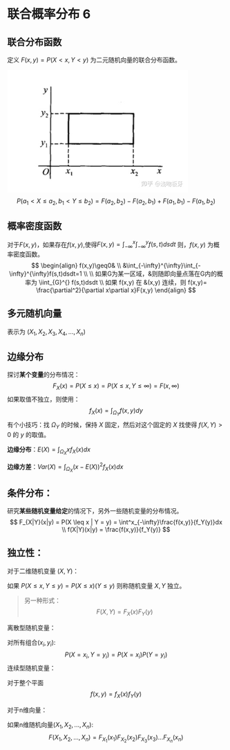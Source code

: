 # 联合概率分布   6

## 联合分布函数

定义 $F(x,y) = P(X<x,Y<y)$  为二元随机向量的联合分布函数。

![img](联合概率分布.assets/v2-94f629dfac2f6e5f66e131e686597f91_720w.webp)
$$
P(a_1<X \leq a_2, b_1<Y\leq b_2) = F(a_2,b_2) - F(a_2,b_1) + F(a_1,b_1)-F(a_1,b_2)
$$


## 概率密度函数

对于$F(x,y)$，如果存在$f(x,y)$,使得$F(x,y) = \int^x_{-\infty}\int^y_{-\infty}f(s,t)dsdt$ 则，$f(x,y)$ 为概率密度函数。
$$
\begin{align}
f(x,y)\geq0& \\
&\int_{-\infty}^{\infty}\int_{-\infty}^{\infty}f(s,t)dsdt=1 \\ \\
如果G为某一区域，&则随即向量点落在G内的概率为 \iint_{G}^{} f(s,t)dsdt \\
如果 f(x,y) 在 &(x,y) 连续，则 f(x,y)= \frac{\partial^2}{\partial x\partial x}F(x,y) 
\end{align}
$$


## 多元随机向量

表示为 $(X_1,X_2,X_3,X_4,...,X_n)$



## 边缘分布

探讨**某个变量**的分布情况：
$$
F_X(x) = P(X \leq x) = P(X \leq x, Y \leq \infty) = F(x,\infty)
$$
如果取值不独立，则使用：
$$
f_X(x) = \int_{\Omega_Y}f(x,y)dy
$$
有个小技巧：找 $\Omega_Y$ 的时候，保持 $X$ 固定，然后对这个固定的 $X$ 找使得 $f(X,Y)>0$ 的 $y$ 的取值。

**边缘分布**：$E(X) = \int_{\Omega_X}xf_X(x)dx$

**边缘方差**：$Var(X) = \int_{\Omega_X}(x-E(X))^2f_X(x)dx$



## 条件分布：

研究**某些随机变量给定**的情况下，另外一些随机变量的分布情况。
$$
F_{X|Y}(x|y) = P(X \leq x | Y = y) =  \int^x_{-\infty}\frac{f(x,y)}{f_Y(y)}dx \\
f(X|Y)(x|y) = \frac{f(x,y)}{f_Y(y)}
$$



## 独立性：

对于二维随机变量 $(X,Y)$：

如果 $P(X \leq x,Y \leq y) = P(X \leq x)(Y \leq y)$ 则称随机变量 $X,Y$ 独立。

> 另一种形式：
> $$
> F(X,Y) = F_X(x)F_Y(y)
> $$

离散型随机变量：

对所有组合$(x_i,y_i)$:
$$
P(X=x_i,Y=y_i)=P(X=x_i)P(Y=y_i)
$$
连续型随机变量：

对于整个平面
$$
f(x,y) = f_X(x)f_Y(y)
$$


对于n维向量：

如果n维随机向量$(X_1,X_2,...,X_n)$:
$$
F(X_1,X_2,...,X_n) = F_{X_1}(x_1)F_{X_2}(x_2)F_{X_3}(x_3)...F_{X_n}(x_n)
$$
